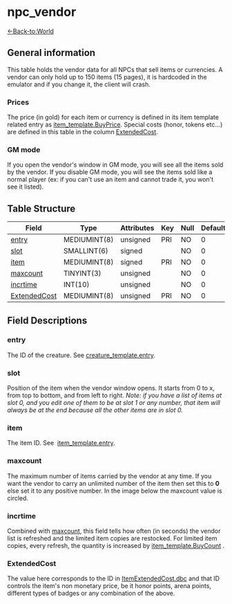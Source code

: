 # npc\_vendor

[<-Back-to:World](database-world.md)

## General information

This table holds the vendor data for all NPCs that sell items or currencies. A vendor can only hold up to 150 items (15 pages), it is hardcoded in the emulator and if you change it, the client will crash.

### Prices

The price (in gold) for each item or currency is defined in its item template related entry as [item_template.BuyPrice](item_template#buyprice).
Special costs (honor, tokens etc...) are defined in this table in the column [ExtendedCost](#extendedcost).

### GM mode

If you open the vendor's window in GM mode, you will see all the items sold by the vendor. If you disable GM mode, you will see the items sold like a normal player (ex: if you can't use an item and cannot trade it, you won't see it listed).


## Table Structure

|      Field        |    Type      | Attributes | Key | Null | Default |
|-------------------|--------------|------------|-----|------|---------|
| [entry][1]        | MEDIUMINT(8) | unsigned   | PRI | NO   | 0       |
| [slot][2]         | SMALLINT(6)  | signed     |     | NO   | 0       |
| [item][3]         | MEDIUMINT(8) | signed     | PRI | NO   | 0       |
| [maxcount][4]     | TINYINT(3)   | unsigned   |     | NO   | 0       |
| [incrtime][5]     | INT(10)      | unsigned   |     | NO   | 0       |
| [ExtendedCost][6] | MEDIUMINT(8) | unsigned   | PRI | NO   | 0       |

[1]: #entry
[2]: #slot
[3]: #item
[4]: #maxcount
[5]: #incrtime
[6]: #extendedcost


## Field Descriptions

### entry

The ID of the creature. See [creature\_template.entry](creature_template#entry).

### slot

Position of the item when the vendor window opens. It starts from 0 to x, from top to bottom, and from left to right.
*Note: if you have a list of items at slot 0, and you edit one of them to be at slot 1 or any number, that item will always be at the end because all the other items are in slot 0.*

### item

The item ID. See  [item\_template.entry](item_template#entry).

### maxcount

The maximum number of items carried by the vendor at any time. If you want the vendor to carry an unlimited number of the item then set this to **0** else set it to any positive number. In the image below the maxcount value is circled.

### incrtime

Combined with [maxcount](#maxcount), this field tells how often (in seconds) the vendor list is refreshed and the limited item copies are restocked. For limited item copies, every refresh, the quantity is increased by [item\_template.BuyCount](item_template#buycount) .

### ExtendedCost

The value here corresponds to the ID in [ItemExtendedCost.dbc](NO_LINK_YET) and that ID controls the item's non monetary price, be it honor points, arena points, different types of badges or any combination of the above.
